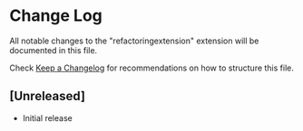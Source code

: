 # Change Log

All notable changes to the "refactoringextension" extension will be documented in this file.

Check [Keep a Changelog](http://keepachangelog.com/) for recommendations on how to structure this file.

## [Unreleased]

- Initial release